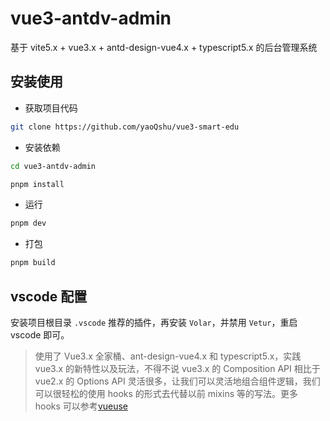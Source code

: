 # vue3-antdv-admin

基于 vite5.x + vue3.x + antd-design-vue4.x + typescript5.x 的后台管理系统


## 安装使用

- 获取项目代码

```bash
git clone https://github.com/yaoQshu/vue3-smart-edu
```

- 安装依赖

```bash
cd vue3-antdv-admin

pnpm install

```

- 运行

```bash
pnpm dev
```

- 打包

```bash
pnpm build
```

## vscode 配置

安装项目根目录 `.vscode` 推荐的插件，再安装 `Volar`，并禁用 `Vetur`，重启 vscode 即可。

> 使用了 Vue3.x 全家桶、ant-design-vue4.x 和 typescript5.x，实践 vue3.x 的新特性以及玩法，不得不说 vue3.x 的 Composition API 相比于 vue2.x 的 Options API 灵活很多，让我们可以灵活地组合组件逻辑，我们可以很轻松的使用 hooks 的形式去代替以前 mixins 等的写法。更多 hooks 可以参考[vueuse](https://vueuse.org/functions.html)

